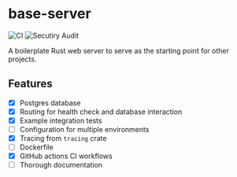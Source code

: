 # base-server
![CI](https://github.com/hollg/base-server/workflows/CI/badge.svg) ![Secutiry Audit](https://github.com/hollg/base-server/workflows/Security%20Audit/badge.svg)

A boilerplate Rust web server to serve as the starting point for other projects.

## Features

- [x] Postgres database
- [x] Routing for health check and database interaction
- [x] Example integration tests
- [ ] Configuration for multiple environments
- [x] Tracing from `tracing` crate
- [ ] Dockerfile
- [x] GitHub actions CI workflows
- [ ] Thorough documentation